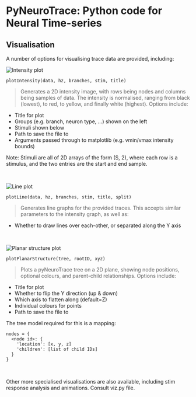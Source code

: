 # PyNeuroTrace: Python code for Neural Time-series

## Visualisation

A number of options for visualising trace data are provided, including:

![Intensity plot](https://github.com/padster/pyNeuroTrace/blob/master/docs/img/pyntIntensity.png)

`plotIntensity(data, hz, branches, stim, title)`
> Generates a 2D intensity image, with rows being nodes and columns being samples of data. The intensity is normalised, ranging from black (lowest), to red, to yellow, and finally white (highest). Options include:
* Title for plot
* Groups (e.g. branch, neuron type, ...) shown on the left
* Stimuli shown below
* Path to save the file to
* Arguments passed through to matplotlib (e.g. vmin/vmax intensity bounds)

Note: Stimuli are all of 2D arrays of the form (S, 2),
where each row is a stimulus, and the two entries are the start and end sample.

&nbsp;

![Line plot](https://github.com/padster/pyNeuroTrace/blob/master/docs/img/pyntLines.png)

`plotLine(data, hz, branches, stim, title, split)`
> Generates line graphs for the provided traces. This accepts similar parameters to the intensity graph, as well as:
* Whether to draw lines over each-other, or separated along the Y axis

&nbsp;

![Planar structure plot](https://github.com/padster/pyNeuroTrace/blob/master/docs/img/pyntPlanar.png)

`plotPlanarStructure(tree, rootID, xyz)`
> Plots a pyNeuroTrace tree on a 2D plane, showing node positions, optional colours, and parent-child relationships. Options include:
* Title for plot
* Whether to flip the Y direction (up & down)
* Which axis to flatten along (default=Z)
* Individual colours for points
* Path to save the file to

The tree model required for this is a mapping:

    nodes = {
      <node id>: {
        'location': [x, y, z]
        'children': [list of child IDs]
      }
    }

&nbsp;

Other more specialised visualisations are also available, including stim response analysis and animations. Consult viz.py file.
